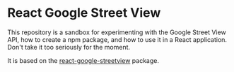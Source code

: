 # React Google Street View

This repository is a sandbox for experimenting with the Google Street View API, how to create a npm package, and how to use it in a React application.
Don't take it too seriously for the moment.

It is based on the [react-google-streetview](https://github.com/alexus37/react-google-streetview) package.
